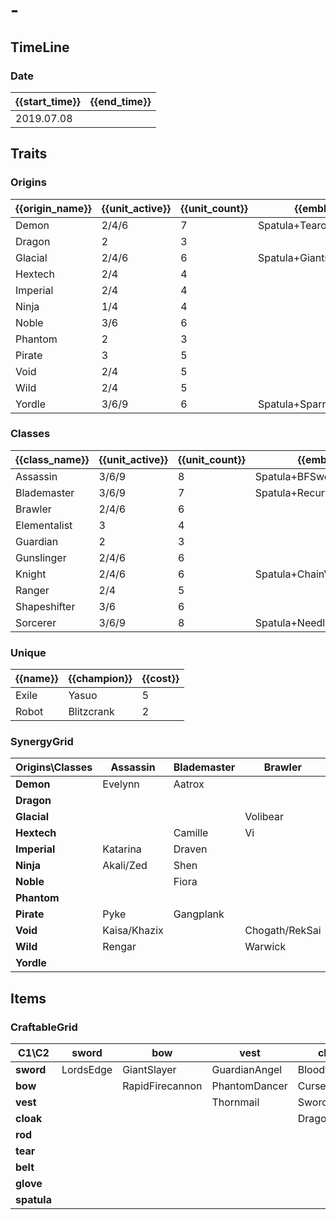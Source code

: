 # -

## TimeLine
### Date
| {{start_time}} | {{end_time}} |
| -              | -            |
| 2019.07.08     |              |

## Traits
### Origins
| {{origin_name}} | {{unit_active}} | {{unit_count}} | {{emblem}}               | {{desc}} |
| -               | -               | -              | -                        | -        |
| Demon           | 2/4/6           | 7              | Spatula+Tearofthegoddess |          |
| Dragon          | 2               | 3              |                          |          |
| Glacial         | 2/4/6           | 6              | Spatula+GiantsBelt       |          |
| Hextech         | 2/4             | 4              |                          |          |
| Imperial        | 2/4             | 4              |                          |          |
| Ninja           | 1/4             | 4              |                          |          |
| Noble           | 3/6             | 6              |                          |          |
| Phantom         | 2               | 3              |                          |          |
| Pirate          | 3               | 5              |                          |          |
| Void            | 2/4             | 5              |                          |          |
| Wild            | 2/4             | 5              |                          |          |
| Yordle          | 3/6/9           | 6              | Spatula+SparringGloves   |          |

### Classes
| {{class_name}} | {{unit_active}} | {{unit_count}} | {{emblem}}                 | {{desc}} |
| -              | -               | -              | -                          | -        |
| Assassin       | 3/6/9           | 8              | Spatula+BFSword            |          |
| Blademaster    | 3/6/9           | 7              | Spatula+RecurveBow         |          |
| Brawler        | 2/4/6           | 6              |                            |          |
| Elementalist   | 3               | 4              |                            |          |
| Guardian       | 2               | 3              |                            |          |
| Gunslinger     | 2/4/6           | 6              |                            |          |
| Knight         | 2/4/6           | 6              | Spatula+ChainVest          |          |
| Ranger         | 2/4             | 5              |                            |          |
| Shapeshifter   | 3/6             | 6              |                            |          |
| Sorcerer       | 3/6/9           | 8              | Spatula+NeedlesslyLargeRod |          |

### Unique
| {{name}} | {{champion}} | {{cost}} |
| -        | -            | -        |
| Exile    | Yasuo        | 5        |
| Robot    | Blitzcrank   | 2        |

### SynergyGrid
| ****Origins\Classes**** | **Assassin** | **Blademaster** | **Brawler**    | **Elementalist** | **Guardian** | **Gunslinger**               | **Knight**  | **Ranger** | **Shapeshifter** | **Sorcerer** |
| -                       | -            | -               | -              | -                | -            | -                            | -           | -          | -                | -            |
| **Demon**               | Evelynn      | Aatrox          |                | Brand            |              |                              |             | Varus      | Elise/Swain      | Morgana      |
| **Dragon**              |              |                 |                |                  | Pantheon     |                              |             |            | Shyvana          | AurelionSol  |
| **Glacial**             |              |                 | Volibear       | Anivia/Lissandra | Braum        |                              | Sejuani     | Ashe       |                  |              |
| **Hextech**             |              | Camille         | Vi             |                  |              | Jinx                         |             |            | Jayce            |              |
| **Imperial**            | Katarina     | Draven          |                |                  |              |                              | Darius      |            | Swain            |              |
| **Ninja**               | Akali/Zed    | Shen            |                | Kennen           |              |                              |             |            |                  |              |
| **Noble**               |              | Fiora           |                |                  | Leona        | Lucian                       | Garen/Kayle | Vayne      |                  |              |
| **Phantom**             |              |                 |                |                  |              |                              | Mordekaiser | Kindred    |                  | Karthus      |
| **Pirate**              | Pyke         | Gangplank       |                |                  |              | Gangplank/Graves/MissFortune |             |            |                  | TwistedFate  |
| **Void**                | Kaisa/Khazix |                 | Chogath/RekSai |                  |              |                              |             | Kaisa      |                  | Kassadin     |
| **Wild**                | Rengar       |                 | Warwick        |                  |              |                              |             |            | Gnar/Nidalee     | Ahri         |
| **Yordle**              |              |                 |                | Kennen           |              | Tristana                     | Poppy       |            | Gnar             | Lulu/Veigar  |

## Items
### CraftableGrid
| ****C1\C2**** | **sword** | **bow**         | **vest**      | **cloak**     | **rod**               | **tear**       | **belt**       | **glove**         | **spatula**          |
| -             | -         | -               | -             | -             | -                     | -              | -              | -                 | -                    |
| **sword**     | LordsEdge | GiantSlayer     | GuardianAngel | Bloodthirster | HextechGunblade       | SpearofShojin  | ZekesHerald    | InfinityEdge      | YoumuusGhostblade    |
| **bow**       |           | RapidFirecannon | PhantomDancer | CursedBlade   | GuinsoosRageblade     | StatikkShiv    | TitanicHydra   | RepeatingCrossbow | BladeoftheRuinedKing |
| **vest**      |           |                 | Thornmail     | SwordBreaker  | LocketoftheIronSolari | FrozenHeart    | RedBuff        | IceborneGauntlet  | KnightsVow           |
| **cloak**     |           |                 |               | DragonsClaw   | IonicSpark            | Hush           | Zephyr         | Quicksilver       | RunaansHurricane     |
| **rod**       |           |                 |               |               | RabadonsDeathcap      | LudensEcho     | Morellonomicon | ArcaneGauntlet    | Yuumi                |
| **tear**      |           |                 |               |               |                       | SeraphsEmbrace | Redemption     | HandofJustice     | Darkin               |
| **belt**      |           |                 |               |               |                       |                | WarmogsArmor   | Backhand          | FrozenMallet         |
| **glove**     |           |                 |               |               |                       |                |                | ThiefsGloves      | Mittens              |
| **spatula**   |           |                 |               |               |                       |                |                |                   | ForceofNature        |